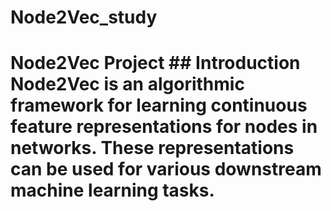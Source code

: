 # Node2Vec_study
# Node2Vec Project  ## Introduction Node2Vec is an algorithmic framework for learning continuous feature representations for nodes in networks. These representations can be used for various downstream machine learning tasks.
